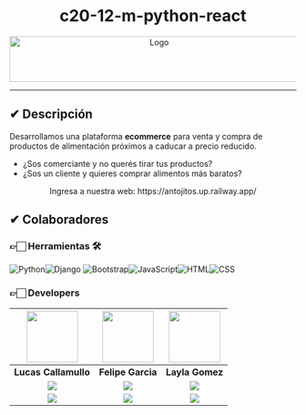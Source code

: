 <h1 align="center"><!--COLOCAR TITULO DEL SITIO--> c20-12-m-python-react</h1>
<div align="center">
  <img src="https://antojitos.up.railway.app/static/ecommerce/img/logo.png" alt="Logo" width="510" height="80">
</div><!--añadir imagen logo-->

<hr/>

## ✔ Descripción

Desarrollamos una plataforma **ecommerce** para venta y compra de productos de alimentación próximos a caducar a precio reducido.

- ¿Sos comerciante y no querés tirar tus productos?
- ¿Sos un cliente y quieres comprar alimentos más baratos?


<div align="center">
  Ingresa a nuestra web: https://antojitos.up.railway.app/
</div><!--añadir imagen logo-->


## ✔ Colaboradores


### 👉🏻 Herramientas 🛠️

![Python](https://img.shields.io/badge/python-%2314354C.svg?style=for-the-badge&logo=python&logoColor=white)![Django](https://img.shields.io/badge/django-%23092E20.svg?style=for-the-badge&logo=django&logoColor=white) ![Bootstrap](https://img.shields.io/badge/Bootstrap-000000?style=for-the-badge&logo=bootstrap)![JavaScript](https://img.shields.io/badge/JavaScript-%23323330.svg?style=for-the-badge&logo=Javascript&logoColor=%23F7DF1E)![HTML](https://img.shields.io/badge/HTML-5A5A5A?style=for-the-badge&logo=HTML5&logoColor=E34F26)![CSS](https://img.shields.io/badge/CSS-000?style=for-the-badge&logo=css3&logoColor=E34F26)


### 👉🏻 Developers
| <img src="https://media.licdn.com/dms/image/v2/C4D03AQGpdRZhfOFJbw/profile-displayphoto-shrink_800_800/profile-displayphoto-shrink_800_800/0/1598037671414?e=1730332800&v=beta&t=jE0LTqLNrvhUGnWoUorSdQJKk2ZTm3AO3CNuf4KcUcI" width=90> |<img src="https://media.licdn.com/dms/image/v2/D4D03AQFcgFyUFwCGdw/profile-displayphoto-shrink_800_800/profile-displayphoto-shrink_800_800/0/1726833556432?e=1732147200&v=beta&t=pTA4KBbUeL3-r9cBDSA9tFWKABZ8SPaMgZcB4LCFZfI" width=90> | <img src="https://media.licdn.com/dms/image/v2/D4D03AQE8zBfLw1N0WQ/profile-displayphoto-shrink_800_800/profile-displayphoto-shrink_800_800/0/1721326492210?e=1732147200&v=beta&t=em1rAzc4-Yf2A1j-87YM3uNX24xRlBCAJajabKfOrQ0" width=90> | 
|:-:|:-:|:-:|
| **Lucas Callamullo** | **Felipe Garcia** | **Layla Gomez**|
| <a href="https://github.com/LucasCallamullo"> <img src="https://img.shields.io/badge/github-%23121011.svg?&style=for-the-badge&logo=github&logoColor=white"/></a> | <a href="https://github.com/FeltonG"> <img src="https://img.shields.io/badge/github-%23121011.svg?&style=for-the-badge&logo=github&logoColor=white"/></a> | <a href="https://github.com/LayGomez"> <img src="https://img.shields.io/badge/github-%23121011.svg?&style=for-the-badge&logo=github&logoColor=white"/></a> |
| <a href="https://www.linkedin.com/in/lucas-callamullo/"> <img src="https://img.shields.io/badge/linkedin%20-%230077B5.svg?&style=for-the-badge&logo=linkedin&logoColor=white"/></a> | <a href="https://www.linkedin.com/in/felipe-garcia-003296239/"><img src="https://img.shields.io/badge/linkedin%20-%230077B5.svg?&style=for-the-badge&logo=linkedin&logoColor=white"/></a> | <a href="www.linkedin.com/in/layla-gomez"> <img src="https://img.shields.io/badge/linkedin%20-%230077B5.svg?&style=for-the-badge&logo=linkedin&logoColor=white"/></a> |
